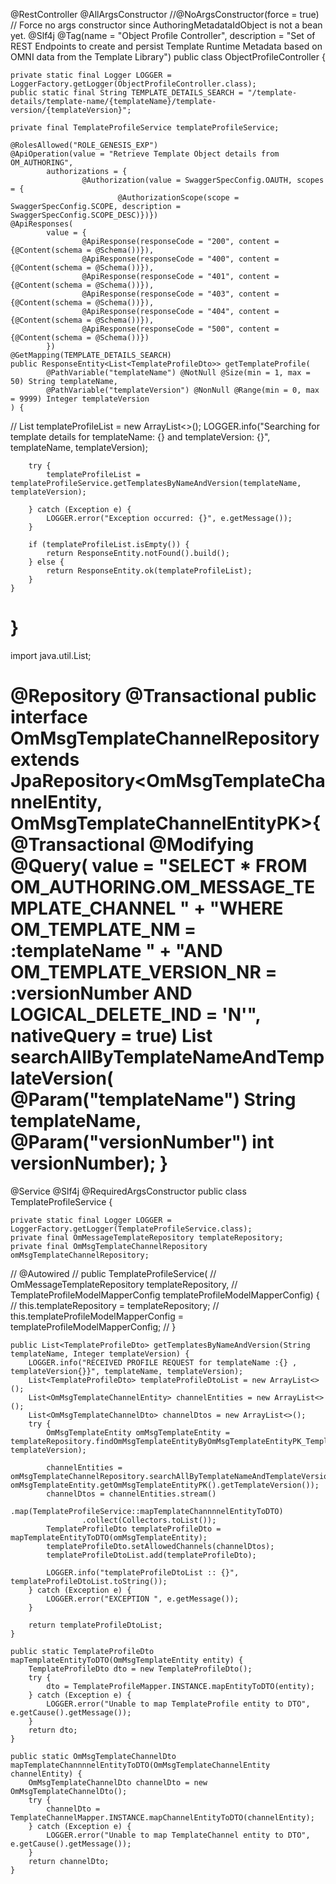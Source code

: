 @RestController
@AllArgsConstructor
//@NoArgsConstructor(force = true) // Force no args constructor since AuthoringMetadataIdObject is not a bean yet.
@Slf4j
@Tag(name = "Object Profile Controller", description = "Set of REST Endpoints to create and persist Template Runtime Metadata based on OMNI data from the Template Library")
public class ObjectProfileController {

    private static final Logger LOGGER = LoggerFactory.getLogger(ObjectProfileController.class);
    public static final String TEMPLATE_DETAILS_SEARCH = "/template-details/template-name/{templateName}/template-version/{templateVersion}";

    private final TemplateProfileService templateProfileService;

    @RolesAllowed("ROLE_GENESIS_EXP")
    @ApiOperation(value = "Retrieve Template Object details from OM_AUTHORING",
            authorizations = {
                    @Authorization(value = SwaggerSpecConfig.OAUTH, scopes = {
                            @AuthorizationScope(scope = SwaggerSpecConfig.SCOPE, description = SwaggerSpecConfig.SCOPE_DESC)})})
    @ApiResponses(
            value = {
                    @ApiResponse(responseCode = "200", content = {@Content(schema = @Schema())}),
                    @ApiResponse(responseCode = "400", content = {@Content(schema = @Schema())}),
                    @ApiResponse(responseCode = "401", content = {@Content(schema = @Schema())}),
                    @ApiResponse(responseCode = "403", content = {@Content(schema = @Schema())}),
                    @ApiResponse(responseCode = "404", content = {@Content(schema = @Schema())}),
                    @ApiResponse(responseCode = "500", content = {@Content(schema = @Schema())})
            })
    @GetMapping(TEMPLATE_DETAILS_SEARCH)
    public ResponseEntity<List<TemplateProfileDto>> getTemplateProfile(
            @PathVariable("templateName") @NotNull @Size(min = 1, max = 50) String templateName,
            @PathVariable("templateVersion") @NonNull @Range(min = 0, max = 9999) Integer templateVersion
    ) {
//
        List<TemplateProfileDto> templateProfileList = new ArrayList<>();
        LOGGER.info("Searching for template details for templateName: {} and templateVersion: {}",
                templateName, templateVersion);

        try {
            templateProfileList = templateProfileService.getTemplatesByNameAndVersion(templateName, templateVersion);

        } catch (Exception e) {
            LOGGER.error("Exception occurred: {}", e.getMessage());
        }

        if (templateProfileList.isEmpty()) {
            return ResponseEntity.notFound().build();
        } else {
            return ResponseEntity.ok(templateProfileList);
        }
    }
}
=====================================================================================================

import java.util.List;

@Repository
@Transactional
public interface OmMsgTemplateChannelRepository  extends JpaRepository<OmMsgTemplateChannelEntity, OmMsgTemplateChannelEntityPK>{
    @Transactional
    @Modifying
    @Query(
            value =
                    "SELECT * FROM OM_AUTHORING.OM_MESSAGE_TEMPLATE_CHANNEL "
                            + "WHERE OM_TEMPLATE_NM = :templateName "
                            + "AND OM_TEMPLATE_VERSION_NR = :versionNumber AND LOGICAL_DELETE_IND = 'N'",
            nativeQuery = true)
    List<OmMsgTemplateChannelEntity>
    searchAllByTemplateNameAndTemplateVersion(
            @Param("templateName") String templateName,
            @Param("versionNumber") int versionNumber);
}
========================================================================================================================

@Service
@Slf4j
@RequiredArgsConstructor
public class TemplateProfileService {

    private static final Logger LOGGER = LoggerFactory.getLogger(TemplateProfileService.class);
    private final OmMessageTemplateRepository templateRepository;
    private final OmMsgTemplateChannelRepository omMsgTemplateChannelRepository;

//    @Autowired
//    public TemplateProfileService(
//            OmMessageTemplateRepository templateRepository,
//            TemplateProfileModelMapperConfig templateProfileModelMapperConfig) {
//        this.templateRepository = templateRepository;
//        this.templateProfileModelMapperConfig = templateProfileModelMapperConfig;
//    }

    public List<TemplateProfileDto> getTemplatesByNameAndVersion(String templateName, Integer templateVersion) {
        LOGGER.info("RECEIVED PROFILE REQUEST for templateName :{} , templateVersion{}}", templateName, templateVersion);
        List<TemplateProfileDto> templateProfileDtoList = new ArrayList<>();
        List<OmMsgTemplateChannelEntity> channelEntities = new ArrayList<>();
        List<OmMsgTemplateChannelDto> channelDtos = new ArrayList<>();
        try {
            OmMsgTemplateEntity omMsgTemplateEntity = templateRepository.findOmMsgTemplateEntityByOmMsgTemplateEntityPK_TemplateNameAndOmMsgTemplateEntityPK_TemplateVersion(templateName, templateVersion);

            channelEntities = omMsgTemplateChannelRepository.searchAllByTemplateNameAndTemplateVersion(omMsgTemplateEntity.getOmMsgTemplateEntityPK().getTemplateName(), omMsgTemplateEntity.getOmMsgTemplateEntityPK().getTemplateVersion());
            channelDtos = channelEntities.stream()
                    .map(TemplateProfileService::mapTemplateChannnnelEntityToDTO)
                    .collect(Collectors.toList());
            TemplateProfileDto templateProfileDto = mapTemplateEntityToDTO(omMsgTemplateEntity);
            templateProfileDto.setAllowedChannels(channelDtos);
            templateProfileDtoList.add(templateProfileDto);

            LOGGER.info("templateProfileDtoList :: {}", templateProfileDtoList.toString());
        } catch (Exception e) {
            LOGGER.error("EXCEPTION ", e.getMessage());
        }

        return templateProfileDtoList;
    }

    public static TemplateProfileDto mapTemplateEntityToDTO(OmMsgTemplateEntity entity) {
        TemplateProfileDto dto = new TemplateProfileDto();
        try {
            dto = TemplateProfileMapper.INSTANCE.mapEntityToDTO(entity);
        } catch (Exception e) {
            LOGGER.error("Unable to map TemplateProfile entity to DTO", e.getCause().getMessage());
        }
        return dto;
    }

    public static OmMsgTemplateChannelDto mapTemplateChannnnelEntityToDTO(OmMsgTemplateChannelEntity channelEntity) {
        OmMsgTemplateChannelDto channelDto = new OmMsgTemplateChannelDto();
        try {
            channelDto = TemplateChannelMapper.INSTANCE.mapChannelEntityToDTO(channelEntity);
        } catch (Exception e) {
            LOGGER.error("Unable to map TemplateChannel entity to DTO", e.getCause().getMessage());
        }
        return channelDto;
    }
